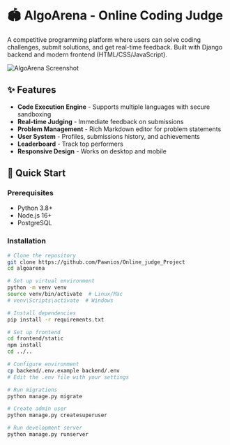 # 🏟️ AlgoArena - Online Coding Judge

A competitive programming platform where users can solve coding challenges, submit solutions, and get real-time feedback. Built with Django backend and modern frontend (HTML/CSS/JavaScript).

![AlgoArena Screenshot](https://via.placeholder.com/800x500.png?text=AlgoArena+Screenshot)

## ✨ Features

- **Code Execution Engine** - Supports multiple languages with secure sandboxing
- **Real-time Judging** - Immediate feedback on submissions
- **Problem Management** - Rich Markdown editor for problem statements
- **User System** - Profiles, submissions history, and achievements
- **Leaderboard** - Track top performers
- **Responsive Design** - Works on desktop and mobile

## 🚀 Quick Start

### Prerequisites
- Python 3.8+
- Node.js 16+
- PostgreSQL

### Installation

```bash
# Clone the repository
git clone https://github.com/Pawnios/Online_judge_Project
cd algoarena

# Set up virtual environment
python -m venv venv
source venv/bin/activate  # Linux/Mac
# venv\Scripts\activate  # Windows

# Install dependencies
pip install -r requirements.txt

# Set up frontend
cd frontend/static
npm install
cd ../..

# Configure environment
cp backend/.env.example backend/.env
# Edit the .env file with your settings

# Run migrations
python manage.py migrate

# Create admin user
python manage.py createsuperuser

# Run development server
python manage.py runserver

